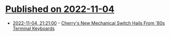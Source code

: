 # [Published on 2022-11-04](index.md)

* [2022-11-04, 21:21:00](https://it.slashdot.org/story/22/11/04/1948217/cherrys-new-mechanical-switch-hails-from-80s-terminal-keyboards?utm_source=rss1.0mainlinkanon&utm_medium=feed) - [Cherry's New Mechanical Switch Hails From '80s Terminal Keyboards](https://it.slashdot.org/story/22/11/04/1948217/cherrys-new-mechanical-switch-hails-from-80s-terminal-keyboards?utm_source=rss1.0mainlinkanon&utm_medium=feed)
